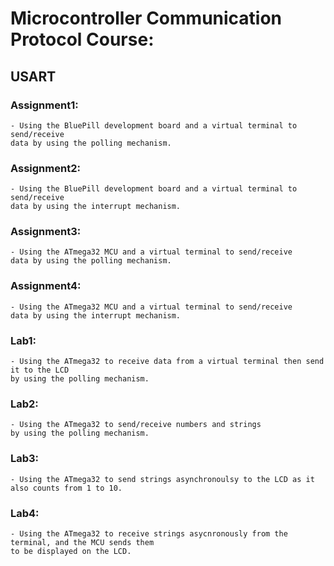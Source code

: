 # Microcontroller Communication Protocol Course:

## USART

### Assignment1: 
	- Using the BluePill development board and a virtual terminal to send/receive 
	data by using the polling mechanism.


### Assignment2: 
	- Using the BluePill development board and a virtual terminal to send/receive 
	data by using the interrupt mechanism.


### Assignment3: 
	- Using the ATmega32 MCU and a virtual terminal to send/receive 
	data by using the polling mechanism.


### Assignment4: 
	- Using the ATmega32 MCU and a virtual terminal to send/receive 
	data by using the interrupt mechanism.


### Lab1:
	- Using the ATmega32 to receive data from a virtual terminal then send it to the LCD
	by using the polling mechanism.


### Lab2:
	- Using the ATmega32 to send/receive numbers and strings 
	by using the polling mechanism.

### Lab3:
	- Using the ATmega32 to send strings asynchronoulsy to the LCD as it also counts from 1 to 10.

### Lab4:
	- Using the ATmega32 to receive strings asycnronously from the terminal, and the MCU sends them
	to be displayed on the LCD.
